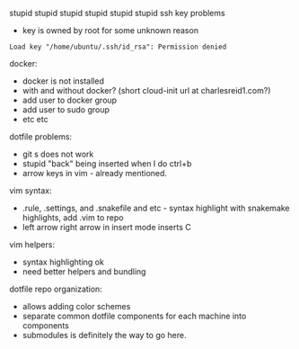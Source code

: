 stupid stupid stupid stupid stupid stupid ssh key problems
- key is owned by root for some unknown reason

```
Load key "/home/ubuntu/.ssh/id_rsa": Permission denied
```

docker:
- docker is not installed
- with and without docker?  (short cloud-init url at charlesreid1.com?)
- add user to docker group
- add user to sudo group
- etc etc

dotfile problems:
- git s does not work
- stupid "back" being inserted when I do ctrl+b
- arrow keys in vim - already mentioned.

vim syntax:
- .rule, .settings, and .snakefile and etc - syntax highlight with snakemake highlights, add .vim to repo
- left arrow right arrow in insert mode inserts C

vim helpers:
- syntax highlighting ok
- need better helpers and bundling

dotfile repo organization:
- allows adding color schemes
- separate common dotfile components for each machine into components
- submodules is definitely the way to go here.

